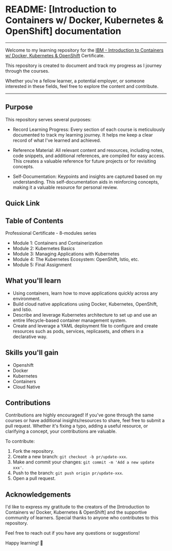 # README: [Introduction to Containers w/ Docker, Kubernetes & OpenShift] documentation

----

Welcome to my learning repository for the [IBM - Introduction to Containers w/ Docker, Kubernetes & OpenShift](https://www.coursera.org/learn/ibm-containers-docker-kubernetes-openshift) Certificate. 

This repository is created to document and track my progress as I journey through the courses.

Whether you're a fellow learner, a potential employer, or someone interested in these fields, feel free to explore the content and contribute.

----

## Purpose

This repository serves several purposes:

- Record Learning Progress: Every section of each course is meticulously documented to track my learning journey. It helps me keep a clear record of what I've learned and achieved.

- Reference Material: All relevant content and resources, including notes, code snippets, and additional references, are compiled for easy access. This creates a valuable reference for future projects or for revisiting concepts.

- Self-Documentation: Keypoints and insights are captured based on my understanding. This self-documentation aids in reinforcing concepts, making it a valuable resource for personal review.

## Quick Link

## Table of Contents

Professional Certificate - 8-modules series

- Module 1: Containers and Containerization
- Module 2: Kubernetes Basics
- Module 3: Managing Applications with Kubernetes
- Module 4: The Kubernetes Ecosystem: OpenShift, Istio, etc.
- Module 5: Final Assignment

## What you'll learn

- Using containers, learn how to move applications quickly across any environment.
- Build cloud native applications using Docker, Kubernetes, OpenShift, and Istio.
- Describe and leverage Kubernetes architecture to set up and use an entire lifecycle-based container management system.
- Create and leverage a YAML deployment file to configure and create resources such as pods, services, replicasets, and others in a declarative way.

## Skills you'll gain

- Openshift
- Docker
- Kubernetes
- Containers
- Cloud Native

## Contributions

Contributions are highly encouraged! If you've gone through the same courses or have additional insights/resources to share, feel free to submit a pull request. Whether it's fixing a typo, adding a useful resource, or clarifying a concept, your contributions are valuable.

To contribute:

1. Fork the repository.
2. Create a new branch: `git checkout -b pr/update-xxx`.
3. Make and commit your changes: `git commit -m 'Add a new update xxx'`.
4. Push to the branch: `git push origin pr/update-xxx`.
5. Open a pull request.

## Acknowledgements

I'd like to express my gratitude to the creators of the [Introduction to Containers w/ Docker, Kubernetes & OpenShift] and the supportive community of learners. Special thanks to anyone who contributes to this repository.

Feel free to reach out if you have any questions or suggestions!

Happy learning! 🚀

